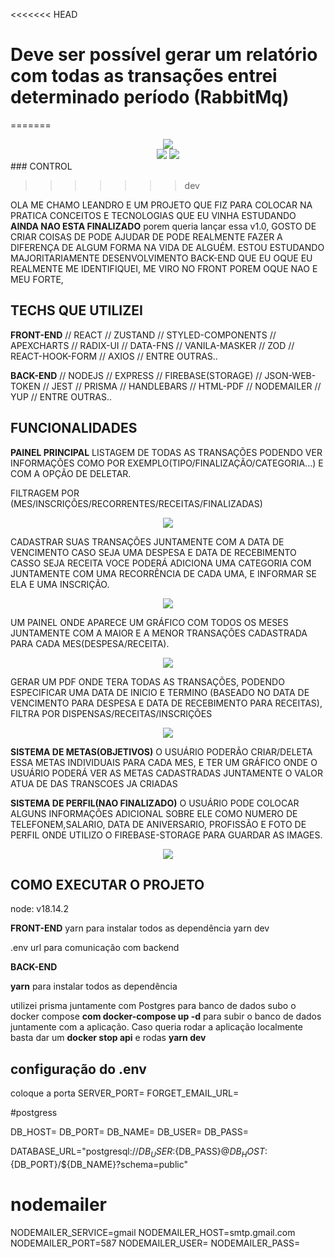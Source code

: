 <<<<<<< HEAD

<!--
# Quando o usuário atualizar uma informação do perfil dele a api deve verificar se o avatar veio como undefiled
# caso venha como undefined verifique se o usuário ja tem uma image cadastrada
 -->

# Deve ser possível gerar um relatório com todas as transações entrei determinado período (RabbitMq)

=======

<div align="center">
<img src="public/assets/main.png"/>
</div>

<div align="center">
<img src="public/assets/graphsGoalsImg.png"/>
<img src="public/assets/graphsGoalsImg.png"/>
</div>
### CONTROL

> > > > > > > dev

OLA ME CHAMO LEANDRO E UM PROJETO QUE FIZ PARA COLOCAR NA PRATICA CONCEITOS E TECNOLOGIAS QUE EU VINHA ESTUDANDO **AINDA NAO ESTA FINALIZADO** porem queria lançar essa v1.0, GOSTO DE CRIAR COISAS DE PODE AJUDAR DE PODE REALMENTE FAZER A DIFERENÇA DE ALGUM FORMA NA VIDA DE ALGUÉM. ESTOU ESTUDANDO MAJORITARIAMENTE DESENVOLVIMENTO BACK-END QUE EU OQUE EU REALMENTE ME IDENTIFIQUEI, ME VIRO NO FRONT POREM OQUE NAO E MEU FORTE,

## TECHS QUE UTILIZEI

**FRONT-END**
// REACT // ZUSTAND // STYLED-COMPONENTS
// APEXCHARTS // RADIX-UI // DATA-FNS
// VANILA-MASKER // ZOD // REACT-HOOK-FORM
// AXIOS // ENTRE OUTRAS..

**BACK-END**
// NODEJS // EXPRESS // FIREBASE(STORAGE)
// JSON-WEB-TOKEN // JEST // PRISMA
// HANDLEBARS // HTML-PDF // NODEMAILER
// YUP // ENTRE OUTRAS..

## FUNCIONALIDADES

**PAINEL PRINCIPAL**
LISTAGEM DE TODAS AS TRANSAÇÕES PODENDO VER INFORMAÇÕES COMO POR EXEMPLO(TIPO/FINALIZAÇÃO/CATEGORIA...) E COM A OPÇÃO DE DELETAR.

FILTRAGEM POR (MES/INSCRIÇÕES/RECORRENTES/RECEITAS/FINALIZADAS)

<div align="center">
   <img src="public/assets/Filters.png"/>
</div>

CADASTRAR SUAS TRANSAÇÕES JUNTAMENTE COM A DATA DE VENCIMENTO CASO SEJA UMA DESPESA E DATA DE RECEBIMENTO CASSO SEJA RECEITA VOCE PODERÁ ADICIONA UMA CATEGORIA COM JUNTAMENTE COM UMA RECORRÊNCIA DE CADA UMA, E INFORMAR SE ELA E UMA INSCRIÇÃO.

<div align="center">
   <img src="public/assets/CreateTransaction.png"/>
</div>

UM PAINEL ONDE APARECE UM GRÁFICO COM TODOS OS MESES JUNTAMENTE COM A MAIOR E A MENOR TRANSAÇÕES CADASTRADA PARA CADA MES(DESPESA/RECEITA).

<div align="center">
   <img src="public/assets/graphsGoalsImg.png"/>
</div>

GERAR UM PDF ONDE TERA TODAS AS TRANSAÇÕES, PODENDO ESPECIFICAR UMA DATA DE INICIO E TERMINO (BASEADO NO DATA DE VENCIMENTO PARA DESPESA E DATA DE RECEBIMENTO PARA RECEITAS), FILTRA POR DISPENSAS/RECEITAS/INSCRIÇÕES

<div align="center">
   <img src="public/assets/CreatePdf.png"/>
</div>

**SISTEMA DE METAS(OBJETIVOS)**
O USUÁRIO PODERÃO CRIAR/DELETA ESSA METAS INDIVIDUAIS PARA CADA MES, E TER UM GRÁFICO ONDE O USUÁRIO PODERÁ VER AS METAS CADASTRADAS JUNTAMENTE O VALOR ATUA DE DAS TRANSCOES JA CRIADAS

**SISTEMA DE PERFIL(NAO FINALIZADO)**
O USUÁRIO PODE COLOCAR ALGUNS INFORMAÇÕES ADICIONAL SOBRE ELE COMO NUMERO DE TELEFONEM,SALARIO, DATA DE ANIVERSARIO, PROFISSÃO E FOTO DE PERFIL ONDE UTILIZO O FIREBASE-STORAGE PARA GUARDAR AS IMAGES.

<div align="center">
   <img src="public/assets/CreateProfile.png"/>
</div>

## COMO EXECUTAR O PROJETO

node: v18.14.2

**FRONT-END**
yarn para instalar todos as dependência
yarn dev

.env
url para comunicação com backend

**BACK-END**

**yarn** para instalar todos as dependência

utilizei prisma juntamente com Postgres para banco de dados
subo o docker compose **com docker-compose up -d** para
subir o banco de dados juntamente com a aplicação. Caso queria
rodar a aplicação localmente basta dar um **docker stop api** e
rodas **yarn dev**

## configuração do .env

coloque a porta
SERVER_PORT=
FORGET_EMAIL_URL=

#postgress

<!-- Configura as credenciais do banco de dados -->

DB_HOST=
DB_PORT=
DB_NAME=
DB_USER=
DB_PASS=

DATABASE_URL="postgresql://${DB_USER}:${DB_PASS}@${DB_HOST}:${DB_PORT}/${DB_NAME}?schema=public"

# nodemailer

<!-- Configura o smtp para o nodemailer vou deixar um exemplo no smtp no g-mail -->

NODEMAILER_SERVICE=gmail
NODEMAILER_HOST=smtp.gmail.com
NODEMAILER_PORT=587
NODEMAILER_USER= <!-- coloque o email da conta g-mail aqui -->
NODEMAILER_PASS= <!-- coloque a senha da conta g-mail aqui -->
